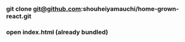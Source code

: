 ### git clone git@github.com:shouheiyamauchi/home-grown-react.git
### open index.html (already bundled)
